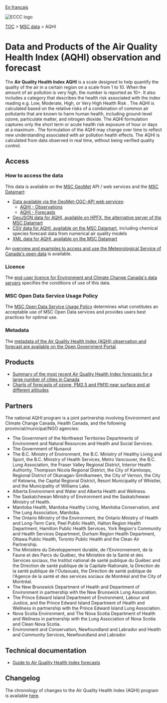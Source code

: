 [En français](readme_aqhi_fr.md)

![ECCC logo](../../img_eccc-logo.png)

[TOC](../../readme_en.md) > [MSC data](../readme_en.md) > AQHI

# Data and Products of the Air Quality Health Index (AQHI) observation and forecast

The **Air Quality Health Index AQHI** is a scale designed to help quantify the quality of the air in a certain region on a scale from 1 to 10. When the amount of air pollution is very high, the number is reported as 10+. It also includes a category that describes the health risk associated with the index reading e.g. Low, Moderate, High, or Very High Health Risk . The AQHI is calculated based on the relative risks of a combination of common air pollutants that are known to harm human health, including ground-level ozone, particulate matter, and nitrogen dioxide. The AQHI formulation captures only the short term or acute health risk exposure of hour or days at a maximum .
The formulation of the AQHI may change over time to reflect new understanding associated with air pollution health effects. The AQHI is calculated from data observed in real time, without being verified quality control.

## Access

### How to access the data

This data is available on the [MSC GeoMet](../../msc-geomet/readme_en.md) API / web services and the [MSC Datamart](../../msc-datamart/readme_en.md):

* [Data available via the GeoMet-OGC-API web services](https://api.weather.gc.ca/collections):
    * [AQHI - Observations](https://api.weather.gc.ca/collections/aqhi-observations-realtime)
    * [AQHI - Forecasts](https://api.weather.gc.ca/collections/aqhi-forecasts-realtime)
* [GeoJSON data for AQHI, available on HPFX, the alternative server of the MSC Datamart](readme_aqhi-datamartjson_en.md)
* [CSV data for AQHI, available on the MSC Datamart](readme_aqhi-datamartcsv_en.md), including chemical species forecast data from numerical air quality models
* [XML data for AQHI, available on the MSC Datamart](readme_aqhi-datamartxml_en.md) 

An [overview and examples to access and use the Meteorological Service of Canada's open data](../../usage/readme_en.md) is available.

### Licence

The [end-user licence for Environment and Climate Change Canada's data servers](../../licence/readme_en.md) specifies the conditions of use of this data.

### MSC Open Data Service Usage Policy

The [MSC Open Data Service Usage Policy](../../usage-policy/readme_en.md) determines what constitutes an acceptable use of MSC Open Data services and provides users best practices for optimal use.

### Metadata

The [metadata of the Air Quality Health Index (AQHI) observation and forecast are available on the Open Government Portal](https://open.canada.ca/data/en/dataset/a563e47d-6eb9-4f7f-933c-222ae49fe57f).

## Products

* [Summary of the most recent Air Quality Health Index forecasts for a large number of cities in Canada](https://weather.gc.ca/airquality/pages/index_e.html)
* [Charts of forecasts of ozone, PM2.5 and PM10 near surface and at different altitudes](https://weather.gc.ca/aqfm/index_e.html)

## Partners

The national AQHI program is a joint partnership involving Environment and Climate Change Canada, Health Canada, and the
following provincial/municipal/NGO agencies:

* The Government of the Northwest Territories Departments of Environment and Natural Resources and Health and Social Services.
* The Government of Nunavut
* The B.C. Ministry of Environment, the B.C. Ministry of Healthy Living and Sport, the B.C. Ministry of Health Services, Metro Vancouver, the B.C. Lung Association, the Fraser Valley Regional District, Interior Health Authority, Thompson Nicola Regional District, the City of Kamloops, Regional District of Okanagan-Similkameen, the City of Vernon, the City of Kelowna, the Capital Regional District, Resort Municipality of Whistler, and the Municipality of Williams Lake.
* Alberta Environment and Water and Alberta Health and Wellness.
* The Saskatchewan Ministry of Environment and the Saskatchewan Ministry of Health.
* Manitoba Health, Manitoba Healthy Living, Manitoba Conservation, and The Lung Association, Manitoba.
* The Ontario Ministry of the Environment, the Ontario Ministry of Health and Long-Term Care, Peel Public
Health, Halton Region Health Department, Hamilton Public Health Services, York Region's Community and
Health Services Department, Durham Region Health Department, Ottawa Public Health, Toronto Public Health and the Clean Air Partnership.
* The Ministère du Développement durable, de l'Environnement, de la Faune et des Parcs du Québec, the Ministère de la Santé et des Services sociaux, the Institut national de santé publique du Québec and the Direction de santé publique de la Capitale-Nationale, la Direction de la santé publique de l'Outaouais, the Direction de santé publique de l'Agence de la santé et des services sociaux de Montréal and the City of Montréal.
* The New Brunswick Department of Health and Department of Environment in partnership with the New Brunswick Lung Association.
* The Prince Edward Island Department of Environment, Labour and Justice, and the Prince Edward Island Department of Health and Wellness in partnership with the Prince Edward Island Lung Association.
* Nova Scotia Environment, and The Nova Scotia Department of Health and Wellness in partnership with the Lung Association of Nova Scotia and Clean Nova Scotia.
* Environment and Conservation, Newfoundland and Labrador and Health and Community Services, Newfoundland and Labrador.

## Technical documentation

* [Guide to Air Quality Health Index forecasts](https://www.canada.ca/en/environment-climate-change/services/weather-health/publications/guide-air-quality-index-forecasts.html)

## Changelog

The chronology of changes to the Air Quality Health Index (AQHI) program is available [here](changelog_aqhi_en.md).

